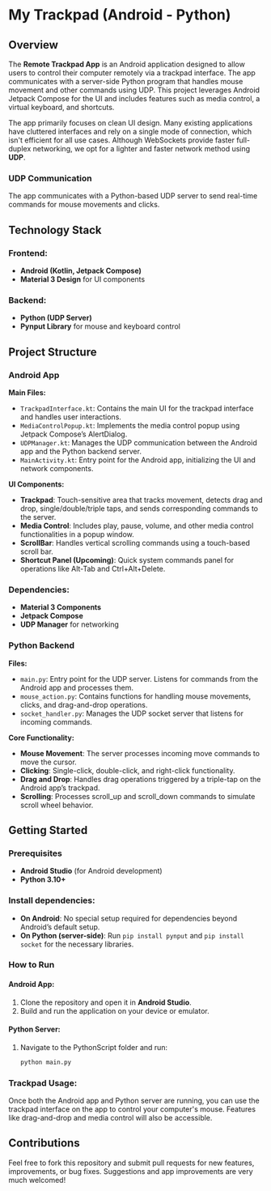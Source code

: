 # My Trackpad (Android - Python)

## Overview
The **Remote Trackpad App** is an Android application designed to allow users to control their computer remotely via a trackpad interface. The app communicates with a server-side Python program that handles mouse movement and other commands using UDP. This project leverages Android Jetpack Compose for the UI and includes features such as media control, a virtual keyboard, and shortcuts.

The app primarily focuses on clean UI design. Many existing applications have cluttered interfaces and rely on a single mode of connection, which isn't efficient for all use cases. Although WebSockets provide faster full-duplex networking, we opt for a lighter and faster network method using **UDP**.

### UDP Communication
The app communicates with a Python-based UDP server to send real-time commands for mouse movements and clicks.

## Technology Stack

### Frontend:
- **Android (Kotlin, Jetpack Compose)**
- **Material 3 Design** for UI components

### Backend:
- **Python (UDP Server)**
- **Pynput Library** for mouse and keyboard control

## Project Structure

### Android App

**Main Files:**
- `TrackpadInterface.kt`: Contains the main UI for the trackpad interface and handles user interactions.
- `MediaControlPopup.kt`: Implements the media control popup using Jetpack Compose’s AlertDialog.
- `UDPManager.kt`: Manages the UDP communication between the Android app and the Python backend server.
- `MainActivity.kt`: Entry point for the Android app, initializing the UI and network components.

**UI Components:**
- **Trackpad**: Touch-sensitive area that tracks movement, detects drag and drop, single/double/triple taps, and sends corresponding commands to the server.
- **Media Control**: Includes play, pause, volume, and other media control functionalities in a popup window.
- **ScrollBar**: Handles vertical scrolling commands using a touch-based scroll bar.
- **Shortcut Panel (Upcoming)**: Quick system commands panel for operations like Alt-Tab and Ctrl+Alt+Delete.

### Dependencies:
- **Material 3 Components**
- **Jetpack Compose**
- **UDP Manager** for networking

### Python Backend

**Files:**
- `main.py`: Entry point for the UDP server. Listens for commands from the Android app and processes them.
- `mouse_action.py`: Contains functions for handling mouse movements, clicks, and drag-and-drop operations.
- `socket_handler.py`: Manages the UDP socket server that listens for incoming commands.

**Core Functionality:**
- **Mouse Movement**: The server processes incoming move commands to move the cursor.
- **Clicking**: Single-click, double-click, and right-click functionality.
- **Drag and Drop**: Handles drag operations triggered by a triple-tap on the Android app’s trackpad.
- **Scrolling**: Processes scroll_up and scroll_down commands to simulate scroll wheel behavior.

## Getting Started

### Prerequisites
- **Android Studio** (for Android development)
- **Python 3.10+**

### Install dependencies:
- **On Android**: No special setup required for dependencies beyond Android’s default setup.
- **On Python (server-side)**: Run `pip install pynput` and `pip install socket` for the necessary libraries.

### How to Run

#### Android App:

1. Clone the repository and open it in **Android Studio**.
2. Build and run the application on your device or emulator.

#### Python Server:

1. Navigate to the PythonScript folder and run:
    ```bash
    python main.py
    ```

### Trackpad Usage:

Once both the Android app and Python server are running, you can use the trackpad interface on the app to control your computer's mouse. Features like drag-and-drop and media control will also be accessible.

## Contributions

Feel free to fork this repository and submit pull requests for new features, improvements, or bug fixes. Suggestions and app improvements are very much welcomed!
